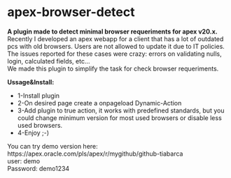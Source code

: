 # apex-browser-detect<br>
<B>A plugin made to detect minimal browser requeriments for apex v20.x.</b> <br>
Recently I developed an apex webapp for a client that has a lot of outdated pcs with old browsers. Users are not allowed to update it due to IT policies.<br>
The issues reported for these cases were crazy: errors on validating nulls, login, calculated fields, etc...<br>
We made this plugin to simplify the task for check  browser requeriments.</P>
<b>Ussage&Install:</b> <br>
<ul>
<li>1-Install plugin</li>
<li>2-On desired page create a onpageload Dynamic-Action</li>
<li>3-Add plugin to true action, it works with predefined standards, but you could change minimum version for most used browsers or disable less used browsers.</li>
<li>4-Enjoy ;-)</li>
</ul>
You can try demo version here:<br>
https://apex.oracle.com/pls/apex/r/mygithub/github-tiabarca</br>
user: demo</br>
Password: demo1234</br>
